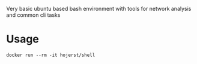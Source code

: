 Very basic ubuntu based bash environment with tools for network analysis and common cli tasks

Usage
=====

    docker run --rm -it hojerst/shell
